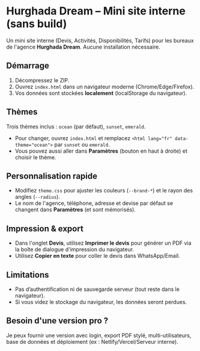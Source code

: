 # Hurghada Dream – Mini site interne (sans build)
Un mini site interne (Devis, Activités, Disponibilités, Tarifs) pour les bureaux de l'agence **Hurghada Dream**. Aucune installation nécessaire.

## Démarrage
1. Décompressez le ZIP.
2. Ouvrez `index.html` dans un navigateur moderne (Chrome/Edge/Firefox).
3. Vos données sont stockées **localement** (localStorage du navigateur).

## Thèmes
Trois thèmes inclus : `ocean` (par défaut), `sunset`, `emerald`.
- Pour changer, ouvrez `index.html` et remplacez `<html lang="fr" data-theme="ocean">` par `sunset` ou `emerald`.
- Vous pouvez aussi aller dans **Paramètres** (bouton en haut à droite) et choisir le thème.

## Personnalisation rapide
- Modifiez `theme.css` pour ajuster les couleurs (`--brand-*`) et le rayon des angles (`--radius`).
- Le nom de l'agence, téléphone, adresse et devise par défaut se changent dans **Paramètres** (et sont mémorisés).

## Impression & export
- Dans l'onglet **Devis**, utilisez **Imprimer le devis** pour générer un PDF via la boîte de dialogue d'impression du navigateur.
- Utilisez **Copier en texte** pour coller le devis dans WhatsApp/Email.

## Limitations
- Pas d’authentification ni de sauvegarde serveur (tout reste dans le navigateur).
- Si vous videz le stockage du navigateur, les données seront perdues.

## Besoin d'une version pro ?
Je peux fournir une version avec login, export PDF stylé, multi-utilisateurs, base de données et déploiement (ex : Netlify/Vercel/Serveur interne).
